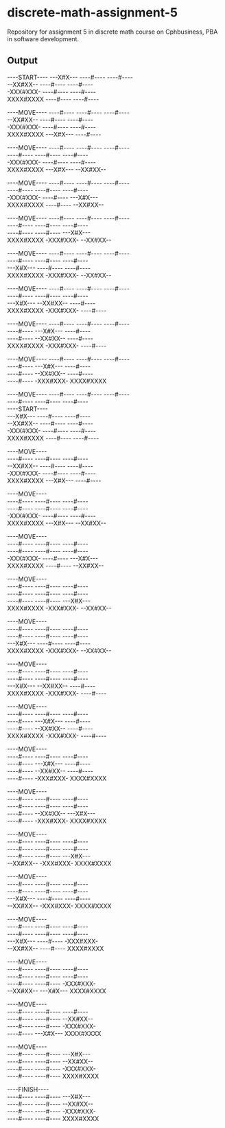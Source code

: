 # discrete-math-assignment-5
Repository for assignment 5 in discrete math course on Cphbusiness, PBA in software development. 

## Output
----START----
---X#X--- ----#---- ----#----  
--XX#XX-- ----#---- ----#----  
-XXX#XXX- ----#---- ----#----  
XXXX#XXXX ----#---- ----#----  

----MOVE----
----#---- ----#---- ----#----  
--XX#XX-- ----#---- ----#----  
-XXX#XXX- ----#---- ----#----  
XXXX#XXXX ---X#X--- ----#----  


----MOVE----
----#---- ----#---- ----#----  
----#---- ----#---- ----#----  
-XXX#XXX- ----#---- ----#----  
XXXX#XXXX ---X#X--- --XX#XX--  


----MOVE----
----#---- ----#---- ----#----  
----#---- ----#---- ----#----  
-XXX#XXX- ----#---- ---X#X---  
XXXX#XXXX ----#---- --XX#XX--  


----MOVE----
----#---- ----#---- ----#----  
----#---- ----#---- ----#----  
----#---- ----#---- ---X#X---  
XXXX#XXXX -XXX#XXX- --XX#XX--  


----MOVE----
----#---- ----#---- ----#----  
----#---- ----#---- ----#----  
---X#X--- ----#---- ----#----  
XXXX#XXXX -XXX#XXX- --XX#XX--  


----MOVE----
----#---- ----#---- ----#----  
----#---- ----#---- ----#----  
---X#X--- --XX#XX-- ----#----  
XXXX#XXXX -XXX#XXX- ----#----  


----MOVE----
----#---- ----#---- ----#----  
----#---- ---X#X--- ----#----  
----#---- --XX#XX-- ----#----  
XXXX#XXXX -XXX#XXX- ----#----  


----MOVE----
----#---- ----#---- ----#----  
----#---- ---X#X--- ----#----  
----#---- --XX#XX-- ----#----  
----#---- -XXX#XXX- XXXX#XXXX  


----MOVE----
----#---- ----#---- ----#----  
----#---- ----#---- ----#----  
----START----  
---X#X--- ----#---- ----#----  
--XX#XX-- ----#---- ----#----  
-XXX#XXX- ----#---- ----#----  
XXXX#XXXX ----#---- ----#----  

----MOVE----  
----#---- ----#---- ----#----  
--XX#XX-- ----#---- ----#----  
-XXX#XXX- ----#---- ----#----  
XXXX#XXXX ---X#X--- ----#----  


----MOVE----  
----#---- ----#---- ----#----  
----#---- ----#---- ----#----  
-XXX#XXX- ----#---- ----#----  
XXXX#XXXX ---X#X--- --XX#XX--  


----MOVE----  
----#---- ----#---- ----#----  
----#---- ----#---- ----#----  
-XXX#XXX- ----#---- ---X#X---  
XXXX#XXXX ----#---- --XX#XX--  


----MOVE----  
----#---- ----#---- ----#----  
----#---- ----#---- ----#----  
----#---- ----#---- ---X#X---  
XXXX#XXXX -XXX#XXX- --XX#XX--  


----MOVE----  
----#---- ----#---- ----#----  
----#---- ----#---- ----#----  
---X#X--- ----#---- ----#----  
XXXX#XXXX -XXX#XXX- --XX#XX--  


----MOVE----  
----#---- ----#---- ----#----  
----#---- ----#---- ----#----  
---X#X--- --XX#XX-- ----#----  
XXXX#XXXX -XXX#XXX- ----#----  


----MOVE----  
----#---- ----#---- ----#----  
----#---- ---X#X--- ----#----  
----#---- --XX#XX-- ----#----  
XXXX#XXXX -XXX#XXX- ----#----  


----MOVE----  
----#---- ----#---- ----#----  
----#---- ---X#X--- ----#----  
----#---- --XX#XX-- ----#----  
----#---- -XXX#XXX- XXXX#XXXX  


----MOVE----  
----#---- ----#---- ----#----  
----#---- ----#---- ----#----  
----#---- --XX#XX-- ---X#X---  
----#---- -XXX#XXX- XXXX#XXXX  


----MOVE----  
----#---- ----#---- ----#----  
----#---- ----#---- ----#----  
----#---- ----#---- ---X#X---  
--XX#XX-- -XXX#XXX- XXXX#XXXX  


----MOVE----  
----#---- ----#---- ----#----  
----#---- ----#---- ----#----  
---X#X--- ----#---- ----#----  
--XX#XX-- -XXX#XXX- XXXX#XXXX  


----MOVE----  
----#---- ----#---- ----#----  
----#---- ----#---- ----#----  
---X#X--- ----#---- -XXX#XXX-  
--XX#XX-- ----#---- XXXX#XXXX  


----MOVE----  
----#---- ----#---- ----#----  
----#---- ----#---- ----#----  
----#---- ----#---- -XXX#XXX-  
--XX#XX-- ---X#X--- XXXX#XXXX  


----MOVE----  
----#---- ----#---- ----#----  
----#---- ----#---- --XX#XX--  
----#---- ----#---- -XXX#XXX-  
----#---- ---X#X--- XXXX#XXXX  


----MOVE----  
----#---- ----#---- ---X#X---  
----#---- ----#---- --XX#XX--  
----#---- ----#---- -XXX#XXX-  
----#---- ----#---- XXXX#XXXX  

----FINISH----  
----#---- ----#---- ---X#X---  
----#---- ----#---- --XX#XX--  
----#---- ----#---- -XXX#XXX-  
----#---- ----#---- XXXX#XXXX  
